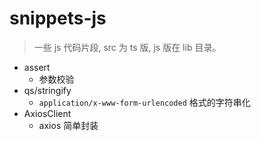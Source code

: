 # snippets-js
> 一些 js 代码片段, src 为 ts 版, js 版在 lib 目录。

* assert
  * 参数校验
* qs/stringify
  * `application/x-www-form-urlencoded` 格式的字符串化
* AxiosClient
  * axios 简单封装
